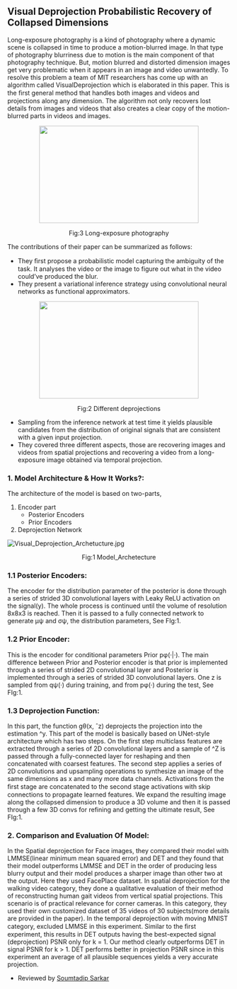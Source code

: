 ## Visual Deprojection Probabilistic Recovery of Collapsed Dimensions


 Long-exposure photography is a kind of photography where a dynamic scene is collapsed in time to produce a motion-blurred image.
In that type of photography blurriness due to motion is the main component of that photography technique. But, motion blurred and distorted dimension images get very problematic when it appears in an image and video unwantedly. To resolve this problem a team of MIT researchers has come up with an algorithm called VisualDeprojection which is elaborated in this paper. This is the ﬁrst general method that handles both images and videos and projections along any dimension. The algorithm not only recovers lost details from images and videos that also creates a clear copy of the motion-blurred parts in videos and images.
<p align="center">
  <img width="360"height="220" src="https://iem-computer-vision.github.io/ICCV19-Paper-Review/images/StructureFlow_Long_exposure_photography.jpg">
 </p>
 <p align="center">
Fig:3 Long-exposure photography

The contributions of their paper can be summarized as follows:

* They ﬁrst propose a probabilistic model capturing the ambiguity of the task. It analyses the video or the image to figure out what in the video could’ve produced the blur.
* They present a variational inference strategy using convolutional neural networks as functional approximators.
<p align="center">
  <img width="360"height="220" src="https://iem-computer-vision.github.io/ICCV19-Paper-Review/images/Structure_Flow_different_Projections.png.jpg">
 </p>
<p align="center">
Fig:2 Different deprojections
 
* Sampling from the inference network at test time it yields plausible candidates from the distribution of original signals that are consistent with a given input projection.
* They covered three different aspects, those are recovering images and videos from spatial projections and recovering a video from a long-exposure image obtained via temporal projection.

### 1. Model Architecture & How It Works?:
The architecture of the model is based on two-parts,
1. Encoder part
      * Posterior Encoders
      * Prior Encoders 
2. Deprojection Network

![Visual_Deprojection_Archetucture.jpg](https://iem-computer-vision.github.io/ICCV19-Paper-Review/images/VisualDeprojection_Architecture.jpg)
<p align="center">
Fig:1 Model_Archetecture

### 1.1 Posterior Encoders:
The encoder for the distribution parameter of the posterior is done through a series of strided 3D convolutional layers with Leaky ReLU activation on the signal(y). The whole process is continued until the volume of resolution 8x8x3 is reached. Then it is passed to a fully connected network to generate µψ and σψ, the distribution parameters, See FIg:1.
### 1.2 Prior Encoder:
This is the encoder for conditional parameters Prior pφ(·|·). The main difference between Prior and Posterior encoder is that prior is implemented through a series of strided 2D convolutional layer and Posterior is implemented through a series of strided 3D convolutional layers. One z is sampled from qψ(·) during training, and from pφ(·) during the test, See FIg:1.
### 1.3 Deprojection Function: 
 In this part, the function gθ(x, ˆz) deprojects the projection into the estimation ^y. This part of the model is basically based on UNet-style architecture which has two steps. On the first step multiclass features are extracted through a series of 2D convolutional layers and a sample of ^Z is passed through a fully-connected layer for reshaping and then concatenated with coarsest features. The second step applies a series of 2D convolutions and upsampling operations to synthesize an image of the same dimensions as x and many more data channels. Activations from the ﬁrst stage are concatenated to the second stage activations with skip connections to propagate learned features.
We expand the resulting image along the collapsed dimension to produce a 3D volume and then it is passed through a few 3D convs for refining and getting the ultimate result, See FIg:1.
### 2. Comparison and Evaluation Of Model:
In the Spatial deprojection for Face images, they compared their model with LMMSE(linear minimum mean squared error) and DET and they found that their model outperforms LMMSE and DET in the order of producing less blurry output and their model produces a sharper image than other two at the output. Here they used FacePlace dataset.
   In spatial deprojection for the walking video category, they done a  qualitative evaluation of their method of reconstructing human gait videos from vertical spatial projections. This scenario is of practical relevance for corner cameras. In this category, they used their own customized dataset of 35 videos of 30 subjects(more details are provided in the paper).
    In the temporal deprojection with moving MNIST category, excluded LMMSE in this experiment. Similar to the ﬁrst experiment, this results in DET outputs having the best-expected signal (deprojection) PSNR only for k = 1. Our method clearly outperforms DET in signal PSNR for k > 1. DET performs better in projection PSNR since in this experiment an average of all plausible sequences yields a very accurate projection.
    
* Reviewed by [Soumtadip Sarkar](https://www.linkedin.com/in/soumyadip-sarkar-173901183/)
